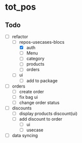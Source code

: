 # tot_pos

## Todo
- [ ] refactor
  - [ ] repos-usecases-blocs
    - [x] auth
    - [ ] Menu
    - [ ] category
    - [ ] products
    - [ ] orders
  - [ ] ui
    - [ ] add to package
- [ ] orders
  - [ ] create order
  - [ ] fix bag ui
  - [ ] change order status
- [ ] discounts
  - [ ] display products discount(ui)
  - [ ] add discount to order
    - [ ] ui
    - [ ] usecase
- [ ] data syncing